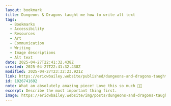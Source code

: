 ```yaml
---
layout: bookmark
title: Dungeons & Dragons taught me how to write alt text
tags:
  - Bookmarks
  - Accessibility
  - Resources
  - Art
  - Communication
  - Writing
  - Image descriptions
  - Alt text
date: 2025-04-27T22:41:32.438Z
created: 2025-04-27T22:41:32.438Z
modified: 2025-04-27T23:32:23.921Z
link: https://ericwbailey.website/published/dungeons-and-dragons-taught-me-how-to-write-alt-text/
id: 1026741692
note: What an absolutely amazing piece! Love this so much 👏👏
excerpt: Describe the most important thing first.
image: https://ericwbailey.website/img/posts/dungeons-and-dragons-taught-me-how-to-write-alt-text/share-image-facebook.png
---
```

